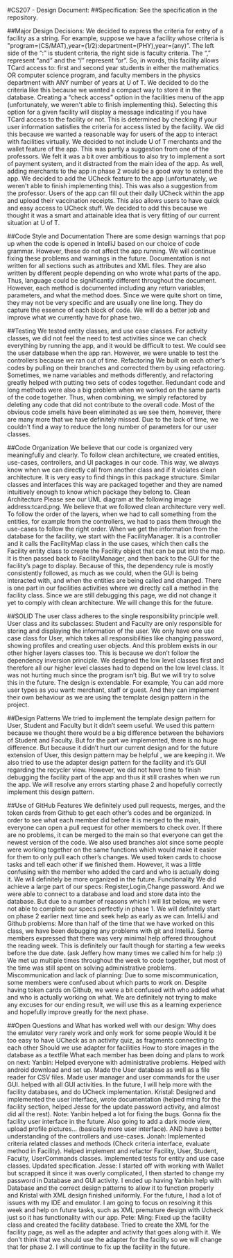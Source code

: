 #CS207 - Design Document:
##Specification:
See the specification in the repository.

##Major Design Decisions:
We decided to express the criteria for entry of a facility as a string. For example, suppose we have a facility whose criteria is "program=(CS/MAT),year=(1/2):department=(PHY),year=(any)”. The left side of the “:” is student criteria, the right side is faculty criteria. The “,” represent “and” and the “/” represent “or”. So, in words, this facility allows TCard access to: first and second year students in either the mathematics OR computer science program, and faculty members in the physics department with ANY number of years at U of T. We decided to do the criteria like this because we wanted a compact way to store it in the database.
Creating a “check access” option in the facilities menu of the app (unfortunately, we weren't able to finish implementing this). Selecting this option for a given facility will display a message indicating if you have TCard access to the facility or not. This is determined by checking if your user information satisfies the criteria for access listed by the facility. We did this because we wanted a reasonable way for users of the app to interact with facilities virtually.
We decided to not include U of T merchants and the wallet feature of the app. This was partly a suggestion from one of the professors. We felt it was a bit over ambitious to also try to implement a sort of payment system, and it distracted from the main idea of the app. As well, adding merchants to the app in phase 2 would be a good way to extend the app.
We decided to add the UCheck feature to the app (unfortunately, we weren't able to finish implementing this). This was also a suggestion from the professor. Users of the app can fill out their daily UCheck within the app and upload their vaccination receipts. This also allows users to have quick and easy access to UCheck stuff. We decided to add this because we thought it was a smart and attainable idea that is very fitting of our current situation at U of T.

##Code Style and Documentation
​​There are some design warnings that pop up when the code is opened in IntelliJ based on our choice of code grammar. However, these do not affect the app running. We will continue fixing these problems and warnings in the future.
Documentation is not written for all sections such as attributes and XML files. They are also written by different people depending on who wrote what parts of the app. Thus, language could be significantly different throughout the document. However, each method is documented including any return variables, parameters, and what the method does. Since we were quite short on time, they may not be very specific and are usually one line long. They do capture the essence of each block of code. We will do a better job and improve what we currently have for phase two.

##Testing
We tested entity classes, and use case classes. For activity classes, we did not feel the need to test activities since we can check everything by running the app, and it would be difficult to test. We could see the user database when the app ran. However, we were unable to test the controllers because we ran out of time.
Refactoring
We built on each other’s codes by pulling on their branches and corrected them by using refactoring. Sometimes, we name variables and methods differently, and refactoring greatly helped with putting two sets of codes together.
Redundant code and long methods were also a big problem when we worked on the same parts of the code together. Thus, when combining, we simply refactored by deleting any code that did not contribute to the overall code.
Most of the obvious code smells have been eliminated as we see them, however, there are many more that we have definitely missed. Due to the lack of time, we couldn't find a way to reduce the long number of parameters for our user classes.

##Code Organization
We believe that our code is organized very meaningfully and clearly. To follow clean architecture, we created entities, use-cases, controllers, and UI packages in our code. This way, we always know when we can directly call from another class and if it violates clean architecture.
It is very easy to find things in this package structure. Similar classes and interfaces this way are packaged together and they are named intuitively enough to know which package they belong to.
Clean Architecture
Please see our UML diagram at the following image address:tcard.png.
We believe that we followed clean architecture very well. To follow the order of the layers, when we had to call something from the entities, for example from the controllers, we had to pass them through the use-cases to follow the right order. When we get the information from the database for the facility, we start with the FacilityManager. It is a controller and it calls the FacilityMap class in the use cases, which then calls the Facility entity class to create the Facility object that can be put into the map. It is then passed back to FacilityManager, and then back to the GUI for the facility’s page to display. Because of this, the dependency rule is mostly consistently followed, as much as we could, when the GUI is being interacted with, and when the entities are being called and changed.
There is one part in our facilities activities where we directly call a method in the facility class. Since we are still debugging this page, we did not change it yet to comply with clean architecture. We will change this for the future.

##SOLID
The user class adheres to the single responsibility principle well. User class and its subclasses: Student and Faculty are only responsible for storing and displaying the information of the user.
We only have one use case class for User, which takes all responsibilities like changing password, showing profiles and creating user objects. And this problem exists in our other higher layers classes too. This is because we don’t follow the dependency inversion principle. We designed the low level classes first and therefore all our higher level classes had to depend on the low level class. It was not hurting much since the program isn’t big. But we will try to solve this in the future.
The design is extendable. For example, You can add more user types as you want: merchant, staff or guest. And they can implement their own behaviour as we are using the template design pattern in the project.

##Design Patterns
We tried to implement the template design pattern for User, Student and Faculty but it didn’t seem useful. We used this pattern because we thought there would be a big difference between the behaviors of Student and Faculty. But for the part we implemented, there is no huge difference. But because it didn’t hurt our current design and for the future extension of User, this design pattern may be helpful , we are keeping it.
We also tried to use the adapter design pattern for the facility and it’s GUI regarding the recycler view. However, we did not have time to finish debugging the facility part of the app and thus it still crashes when we run the app. We will resolve any errors starting phase 2 and hopefully correctly implement this design pattern.

##Use of GitHub Features
We definitely used pull requests, merges, and the token cards from Github to get each other’s codes and be organized. In order to see what each member did before it is merged to the main, everyone can open a pull request for other members to check over. If there are no problems, it can be merged to the main so that everyone can get the newest version of the code. We also used branches alot since some people were working together on the same functions which would make it easier for them to only pull each other’s changes.
We used token cards to choose tasks and tell each other if we finished them. However, it was a little confusing with the member who added the card and who is actually doing it. We will definitely be more organized in the future.
Functionality
We did achieve a large part of our specs: Register,Login,Change password. And we were able to connect to a database and load and store data into the database.
But due to a number of reasons which I will list below, we were not able to complete our specs perfectly in phase 1. We will definitely start on phase 2 earlier next time and seek help as early as we can.
IntelliJ and Github problems: More than half of the time that we have worked on this class, we have been debugging any problems with git and IntelliJ. Some members expressed that there was very minimal help offered throughout the reading week. This is definitely our fault though for starting a few weeks before the due date. (ask Jeffery how many times we called him for help :)) We met up multiple times throughout the week to code together, but most of the time was still spent on solving administrative problems.
Miscommunication and lack of planning: Due to some miscommunication, some members were confused about which parts to work on. Despite having token cards on Github, we were a bit confused with who added what and who is actually working on what.
We are definitely not trying to make any excuses for our ending result, we will use this as a learning experience and hopefully improve greatly for the next phase.


##Open Questions and What has worked well with our design:
Why does the emulator very rarely work and only work for some people
Would it be too easy to have UCheck as an activity quiz, as fragments connecting to each other
Should we use adapter for facilities
How to store images in the database as a textfile
What each member has been doing and plans to work on next:
Yanbin: Helped everyone with administrative problems. Helped with android download and set up. Made the User database as well as a file reader for CSV files. Made user manager and user commands for the user GUI. helped with all GUI activities. In the future, I will help more with the facility databases, and do UCheck implementation.
Kristal: Designed and implemented the user interface, wrote documentation (helped ming for the facility section, helped Jesse for the update password activity, and almost did all the rest). Note: Yanbin helped a lot for fixing the bugs. Gonna fix the facility user interface in the future. Also going to add a dark mode view, upload profile pictures… (basically more user interface). AND have a better understanding of the controllers and use-cases.
Jonah: Implemented criteria related classes and methods (Check criteria interface, evaluate method in Facility). Helped implement and refactor Facility, User, Student, Faculty, UserCommands classes. Implemented tests for entity and use case classes. Updated specification.
Jesse: I started off with working with Wallet but scrapped it since it was overly complicated, I then started to change my password in Database and GUI activity. I ended up having Yanbin help with Database and the correct design patterns to allow it to function properly and Kristal with XML design finished uniformly. For the future, I had a lot of issues with my IDE and emulator. I am going to focus on resolving it this week and help on future tasks, such as XML premature design with Ucheck just so it has functionality with our app.
Pete:
Ming: Fixed up the facility class and created the facility database. Tried to create the XML for the facility page, as well as the adapter and activity that goes along with it. We don't think that we should use the adapter for the facility so we will change that for phase 2. I will continue to fix up the facility in the future. 
